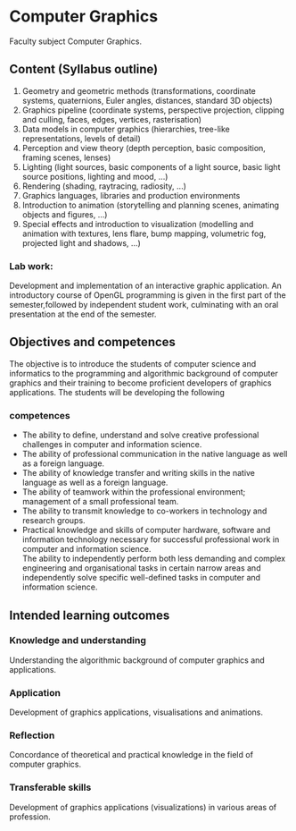 # Computer Graphics
Faculty subject Computer Graphics.
## Content (Syllabus outline)
1. Geometry and geometric methods
(transformations, coordinate systems, quaternions,
Euler angles, distances, standard 3D objects)
2. Graphics pipeline (coordinate systems, perspective
projection, clipping and culling, faces, edges,
vertices, rasterisation)
3. Data models in computer graphics (hierarchies,
tree-like representations, levels of detail)
4. Perception and view theory (depth perception,
basic composition, framing scenes, lenses)
5. Lighting (light sources, basic components of a light
source, basic light source positions, lighting and
mood, …)
6. Rendering (shading, raytracing, radiosity, ...)
7. Graphics languages, libraries and production
environments
8. Introduction to animation (storytelling and planning
scenes, animating objects and figures, …)
9. Special effects and introduction to visualization
(modelling and animation with textures, lens flare,
bump mapping, volumetric fog, projected light and
shadows, …)
### Lab work:
Development and implementation of an interactive
graphic application. An introductory course of OpenGL
programming is given in the first part of the semester,followed by independent student work, culminating
with an oral presentation at the end of the semester.
## Objectives and competences
The objective is to introduce the students of computer
science and informatics to the programming and
algorithmic background of computer graphics and their
training to become proficient developers of graphics
applications.
The students will be developing the following
### competences
- The ability to define, understand and solve creative
professional challenges in computer and
information science.
- The ability of professional communication in the
native language as well as a foreign language.
- The ability of knowledge transfer and writing skills
in the native language as well as a foreign language.
- The ability of teamwork within the professional
environment; management of a small professional
team.
- The ability to transmit knowledge to co-workers in
technology and research groups.
- Practical knowledge and skills of computer
hardware, software and information technology
necessary for successful professional work in
computer and information science.  
The ability to independently perform both less
demanding and complex engineering and organisational
tasks in certain narrow areas and independently solve
specific well-defined tasks in computer and information
science.
## Intended learning outcomes
### Knowledge and understanding
Understanding the algorithmic background of computer
graphics and applications.
### Application
Development of graphics applications, visualisations and
animations.
### Reflection
Concordance of theoretical and practical knowledge in
the field of computer graphics.
### Transferable skills
Development of graphics applications (visualizations) in
various areas of profession.
